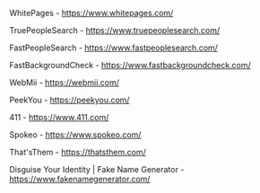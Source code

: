 WhitePages - https://www.whitepages.com/

TruePeopleSearch - https://www.truepeoplesearch.com/

FastPeopleSearch - https://www.fastpeoplesearch.com/

FastBackgroundCheck - https://www.fastbackgroundcheck.com/

WebMii - https://webmii.com/

PeekYou - https://peekyou.com/

411 - https://www.411.com/

Spokeo - https://www.spokeo.com/

That'sThem - https://thatsthem.com/

Disguise Your Identity | Fake Name Generator - https://www.fakenamegenerator.com/